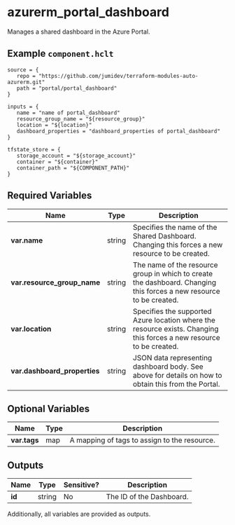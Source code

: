 # azurerm_portal_dashboard

Manages a shared dashboard in the Azure Portal.

## Example `component.hclt`

```hcl
source = {
   repo = "https://github.com/jumidev/terraform-modules-auto-azurerm.git" 
   path = "portal/portal_dashboard" 
}

inputs = {
   name = "name of portal_dashboard" 
   resource_group_name = "${resource_group}" 
   location = "${location}" 
   dashboard_properties = "dashboard_properties of portal_dashboard" 
}

tfstate_store = {
   storage_account = "${storage_account}" 
   container = "${container}" 
   container_path = "${COMPONENT_PATH}" 
}

```

## Required Variables

| Name | Type |  Description |
| ---- | --------- |  ----------- |
| **var.name** | string |  Specifies the name of the Shared Dashboard. Changing this forces a new resource to be created. | 
| **var.resource_group_name** | string |  The name of the resource group in which to create the dashboard. Changing this forces a new resource to be created. | 
| **var.location** | string |  Specifies the supported Azure location where the resource exists. Changing this forces a new resource to be created. | 
| **var.dashboard_properties** | string |  JSON data representing dashboard body. See above for details on how to obtain this from the Portal. | 

## Optional Variables

| Name | Type |  Description |
| ---- | --------- |  ----------- |
| **var.tags** | map |  A mapping of tags to assign to the resource. | 



## Outputs

| Name | Type | Sensitive? | Description |
| ---- | ---- | --------- | --------- |
| **id** | string | No  | The ID of the Dashboard. | 

Additionally, all variables are provided as outputs.
